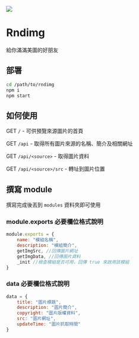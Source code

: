 ![](https://i.imgur.com/S0lgZ3S.png)
# Rndimg
給你滿滿美圖的好朋友
## 部署
```bash
cd /path/to/rndimg
npm i
npm start
```
## 如何使用
GET `/` - 可供預覽來源圖片的首頁

GET `/api` - 取得所有圖片來源的名稱、簡介及相關網址

GET `/api/<source>` - 取得圖片資料

GET `/api/<source>/src` - 轉址到圖片位置
## 撰寫 module
撰寫完成後丟到 `modules` 資料夾即可使用
### module.exports 必要欄位格式說明
```js
module.exports = {
    name: "模組名稱",
    description: "模組簡介",
    getImgSrc, //回傳圖片網址
    getImgData, //回傳圖片資料
    _init //檢查模組是否可用，回傳 true 來啟用該模組
}
```
### data 必要欄位格式說明
```js
data = {
    title: "圖片標題",
    description: "圖片簡介",
    copyright: "圖片版權資料",
    src: "圖片網址",
    updateTime: "圖片抓取時間"
}
```
